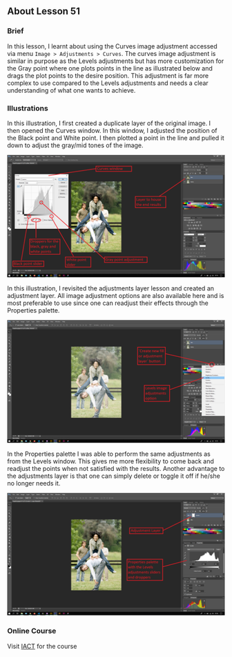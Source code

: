 ## About Lesson 51

### Brief
In this lesson, I learnt about using the Curves image adjustment accessed via menu `Image > Adjustments > Curves`. The curves image adjustment is similar in purpose as the Levels adjustments but has more customization for the Gray point where one plots points in the line as illustrated below and drags the plot points to the desire position. This adjustment is far more complex to use compared to the Levels adjustments and needs a clear understanding of what one wants to achieve.

### Illustrations

In this illustration, I first created a duplicate layer of the original image. I then opened the Curves window. In this window, I adjusted the position of the Black point and White point. I then plotted a point in the line and pulled it down to adjust the gray/mid tones of the image.

![Illustration Example](../assets/images/illustration93.png)

In this illustration, I revisited the adjustments layer lesson and created an adjustment layer. All image adjustment options are also available here and is most preferable to use since one can readjust their effects through the Properties palette.

![Illustration Example](../assets/images/illustration94.png)

In the Properties palette I was able to perform the same adjustments as from the Levels window. This gives me more flexibility to come back and readjust the  points when not satisfied with the results. Another advantage to the adjustments layer is that one can simply delete or toggle it off if he/she no longer needs it.

![Illustration Example](../assets/images/illustration95.png)

### Online Course
Visit [IACT](https://iact.ie) for the course